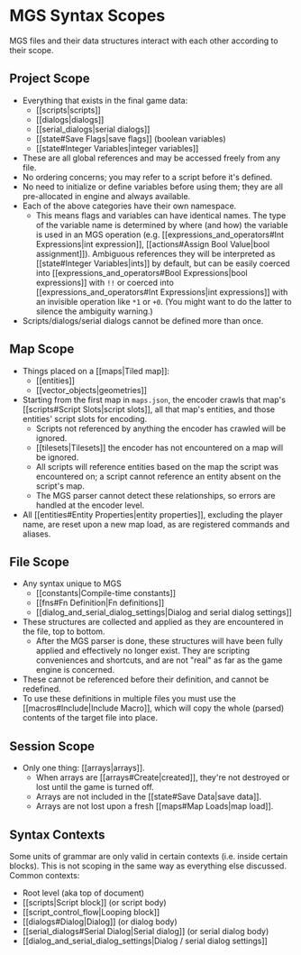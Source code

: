 # MGS Syntax Scopes

MGS files and their data structures interact with each other according to their scope.

## Project Scope

- Everything that exists in the final game data:
    - [[scripts|scripts]]
    - [[dialogs|dialogs]]
    - [[serial_dialogs|serial dialogs]]
    - [[state#Save Flags|save flags]] (boolean variables)
    - [[state#Integer Variables|integer variables]]
- These are all global references and may be accessed freely from any file.
- No ordering concerns; you may refer to a script before it's defined.
- No need to initialize or define variables before using them; they are all pre-allocated in engine and always available.
- Each of the above categories have their own namespace.
    - This means flags and variables can have identical names. The type of the variable name is determined by where (and how) the variable is used in an MGS operation (e.g. [[expressions_and_operators#Int Expressions|int expression]], [[actions#Assign Bool Value|bool assignment]]). Ambiguous references they will be interpreted as [[state#Integer Variables|ints]] by default, but can be easily coerced into [[expressions_and_operators#Bool Expressions|bool expressions]] with `!!` or coerced into [[expressions_and_operators#Int Expressions|int expressions]] with an invisible operation like `*1` or `+0`. (You might want to do the latter to silence the ambiguity warning.)
- Scripts/dialogs/serial dialogs cannot be defined more than once.

## Map Scope

- Things placed on a [[maps|Tiled map]]:
    - [[entities]]
    - [[vector_objects|geometries]]
- Starting from the first map in `maps.json`, the encoder crawls that map's [[scripts#Script Slots|script slots]], all that map's entities, and those entities' script slots for encoding.
    - Scripts not referenced by anything the encoder has crawled will be ignored.
    - [[tilesets|Tilesets]] the encoder has not encountered on a map will be ignored.
    - All scripts will reference entities based on the map the script was encountered on; a script cannot reference an entity absent on the script's map.
	- The MGS parser cannot detect these relationships, so errors are handled at the encoder level.
- All [[entities#Entity Properties|entity properties]], excluding the player name, are reset upon a new map load, as are registered commands and aliases.

## File Scope

- Any syntax unique to MGS
    - [[constants|Compile-time constants]]
    - [[fns#Fn Definition|Fn definitions]]
    - [[dialog_and_serial_dialog_settings|Dialog and serial dialog settings]]
- These structures are collected and applied as they are encountered in the file, top to bottom.
    - After the MGS parser is done, these structures will have been fully applied and effectively no longer exist. They are scripting conveniences and shortcuts, and are not "real" as far as the game engine is concerned.
- These cannot be referenced before their definition, and cannot be redefined.
- To use these definitions in multiple files you must use the [[macros#Include|Include Macro]], which will copy the whole (parsed) contents of the target file into place.

## Session Scope

- Only one thing: [[arrays|arrays]].
    - When arrays are [[arrays#Create|created]], they're not destroyed or lost until the game is turned off.
    - Arrays are not included in the [[state#Save Data|save data]].
    - Arrays are not lost upon a fresh [[maps#Map Loads|map load]].

## Syntax Contexts

Some units of grammar are only valid in certain contexts (i.e. inside certain blocks). This is not scoping in the same way as everything else discussed. Common contexts:

- Root level (aka top of document)
- [[scripts|Script block]] (or script body)
- [[script_control_flow|Looping block]]
- [[dialogs#Dialog|Dialog]] (or dialog body)
- [[serial_dialogs#Serial Dialog|Serial dialog]] (or serial dialog body)
- [[dialog_and_serial_dialog_settings|Dialog / serial dialog settings]]

